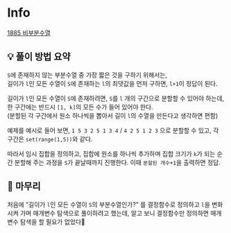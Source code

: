 # Info
[1885 비부분수열](https://boj.kr/1885)

## 💡 풀이 방법 요약
`S`에 존재하지 않는 부분수열 중 가장 짧은 것을 구하기 위해서는,  
길이가 `l`인 모든 수열이 `S`에 존재하는 `l`의 최댓값을 먼저 구하면, `l+1`이 정답이 된다.

길이가 `l`인 모든 수열이 `S`에 존재하려면, `S`를 `l` 개의 구간으로 분할할 수 있어야 하는데, 한 구간에는 반드시 `[1, k]`의 모든 수가 들어 있어야 한다.  
(분할된 각 구간에서 원소 하나씩을 뽑아서 길이 `l`의 수열을 만든다고 생각하면 편함)

예제를 예시로 들어 보면,
`1 5 3 2 5 1 3 4` / `4 2 5 1 2 3` 으로 분할할 수 있고, 각 구간은 `set(range(1,5))`와 같다.

따라서 임시 집합을 정의하고, 집합에 원소를 하나씩 추가하며 집합 크기가 `k`가 되는 순간 분할해 주는 과정을 `S`가 끝날때까지 진행한다. 이때 `분할된 개수+1`을 출력하면 정답.

## 🙂 마무리
처음에 "길이가 `l`인 모든 수열이 `S`의 부분수열인가?" 를 결정함수로 정의하고 `l`을 변화시켜 가며 매개변수 탐색으로 풀이하려고 했는데, 알고 보니 결정함수만 정의하면 매개변수 탐색을 할 필요가 없었다🥲
